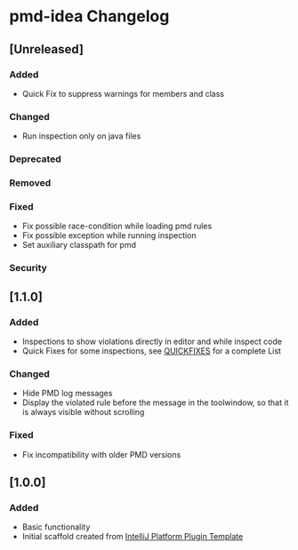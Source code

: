 <!-- Keep a Changelog guide -> https://keepachangelog.com -->

# pmd-idea Changelog

## [Unreleased]
### Added
- Quick Fix to suppress warnings for members and class

### Changed
- Run inspection only on java files

### Deprecated

### Removed

### Fixed
- Fix possible race-condition while loading pmd rules
- Fix possible exception while running inspection 
- Set auxiliary classpath for pmd

### Security
## [1.1.0]
### Added
- Inspections to show violations directly in editor and while inspect code
- Quick Fixes for some inspections, see [QUICKFIXES](https://github.com/ybroeker/pmd-idea/blob/main/QUICKFIXES.md) for a complete List

### Changed
- Hide PMD log messages
- Display the violated rule before the message in the toolwindow, so that it is always visible without scrolling

### Fixed
- Fix incompatibility with older PMD versions

## [1.0.0]
### Added
- Basic functionality
- Initial scaffold created from [IntelliJ Platform Plugin Template](https://github.com/JetBrains/intellij-platform-plugin-template)
